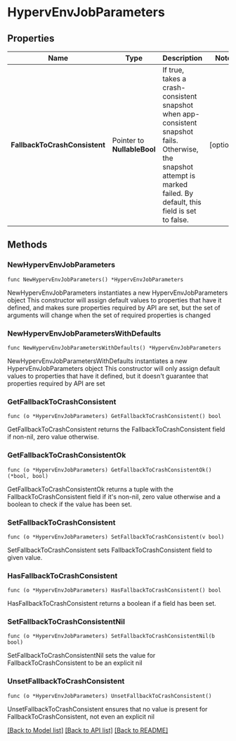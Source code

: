 # HypervEnvJobParameters

## Properties

Name | Type | Description | Notes
------------ | ------------- | ------------- | -------------
**FallbackToCrashConsistent** | Pointer to **NullableBool** | If true, takes a crash-consistent snapshot when app-consistent snapshot fails. Otherwise, the snapshot attempt is marked failed. By default, this field is set to false. | [optional] 

## Methods

### NewHypervEnvJobParameters

`func NewHypervEnvJobParameters() *HypervEnvJobParameters`

NewHypervEnvJobParameters instantiates a new HypervEnvJobParameters object
This constructor will assign default values to properties that have it defined,
and makes sure properties required by API are set, but the set of arguments
will change when the set of required properties is changed

### NewHypervEnvJobParametersWithDefaults

`func NewHypervEnvJobParametersWithDefaults() *HypervEnvJobParameters`

NewHypervEnvJobParametersWithDefaults instantiates a new HypervEnvJobParameters object
This constructor will only assign default values to properties that have it defined,
but it doesn't guarantee that properties required by API are set

### GetFallbackToCrashConsistent

`func (o *HypervEnvJobParameters) GetFallbackToCrashConsistent() bool`

GetFallbackToCrashConsistent returns the FallbackToCrashConsistent field if non-nil, zero value otherwise.

### GetFallbackToCrashConsistentOk

`func (o *HypervEnvJobParameters) GetFallbackToCrashConsistentOk() (*bool, bool)`

GetFallbackToCrashConsistentOk returns a tuple with the FallbackToCrashConsistent field if it's non-nil, zero value otherwise
and a boolean to check if the value has been set.

### SetFallbackToCrashConsistent

`func (o *HypervEnvJobParameters) SetFallbackToCrashConsistent(v bool)`

SetFallbackToCrashConsistent sets FallbackToCrashConsistent field to given value.

### HasFallbackToCrashConsistent

`func (o *HypervEnvJobParameters) HasFallbackToCrashConsistent() bool`

HasFallbackToCrashConsistent returns a boolean if a field has been set.

### SetFallbackToCrashConsistentNil

`func (o *HypervEnvJobParameters) SetFallbackToCrashConsistentNil(b bool)`

 SetFallbackToCrashConsistentNil sets the value for FallbackToCrashConsistent to be an explicit nil

### UnsetFallbackToCrashConsistent
`func (o *HypervEnvJobParameters) UnsetFallbackToCrashConsistent()`

UnsetFallbackToCrashConsistent ensures that no value is present for FallbackToCrashConsistent, not even an explicit nil

[[Back to Model list]](../README.md#documentation-for-models) [[Back to API list]](../README.md#documentation-for-api-endpoints) [[Back to README]](../README.md)



